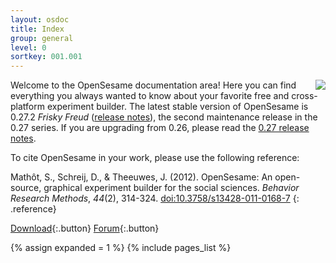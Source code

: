 ```yaml
---
layout: osdoc
title: Index
group: general
level: 0
sortkey: 001.001
---
```


<div style='float:right;margin-left:16px;'>
<img src="/img/fig/fig1.1.1.png" />
</div>

Welcome to the OpenSesame documentation area! Here you can find everything you always wanted to know about your favorite free and cross-platform experiment builder. The latest stable version of OpenSesame is 0.27.2 *Frisky Freud* ([release notes][]), the second maintenance release in the 0.27 series. If you are upgrading from 0.26, please read the [0.27 release notes][].

To cite OpenSesame in your work, please use the following reference:
	
Mathôt, S., Schreij, D., & Theeuwes, J. (2012). OpenSesame: An open-source, graphical experiment builder for the social sciences. *Behavior Research Methods*, *44*(2), 314-324. [doi:10.3758/s13428-011-0168-7](http://dx.doi.org/10.3758/s13428-011-0168-7)
{: .reference}

[Download][]{:.button}
[Forum][]{:.button}

<div id='index'>
{% assign expanded = 1 %}
{% include pages_list %}
</div>

[forum]: http://forum.cogsci.nl/
[0.27 release notes]: /notes/0.27
[release notes]: /notes/0.27.2
[download]: /getting-started/getting-opensesame/
